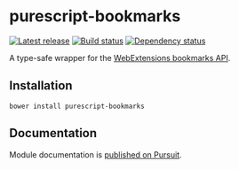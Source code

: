 
# purescript-bookmarks

[![Latest release](http://img.shields.io/github/release/romac/purescript-bookmarks.svg)](https://github.com/romac/purescript-bookmarks/releases)
[![Build status](https://travis-ci.org/romac/purescript-bookmarks.svg?branch=master)](https://travis-ci.org/romac/purescript-bookmarks)
[![Dependency status](https://img.shields.io/librariesio/github/romac/purescript-bookmarks.svg)](https://libraries.io/github/romac/purescript-bookmarks)

A type-safe wrapper for the [WebExtensions bookmarks API](https://developer.mozilla.org/en-US/Add-ons/WebExtensions/API/bookmarks).

## Installation

```
bower install purescript-bookmarks
```

## Documentation

Module documentation is [published on Pursuit](http://pursuit.purescript.org/packages/purescript-bookmarks).

